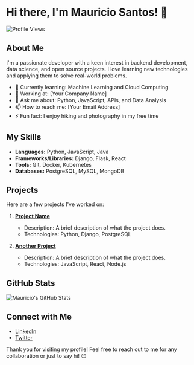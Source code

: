 # Hi there, I'm Mauricio Santos! 👋

![Profile Views](https://komarev.com/ghpvc/?username=MauricioAlSantos&color=blue)

## About Me

I'm a passionate developer with a keen interest in backend development, data science, and open source projects. I love learning new technologies and applying them to solve real-world problems. 

- 🌱 Currently learning: Machine Learning and Cloud Computing
- 💼 Working at: [Your Company Name]
- 💬 Ask me about: Python, JavaScript, APIs, and Data Analysis
- 📫 How to reach me: [Your Email Address]
- ⚡ Fun fact: I enjoy hiking and photography in my free time

## My Skills

- **Languages:** Python, JavaScript, Java
- **Frameworks/Libraries:** Django, Flask, React
- **Tools:** Git, Docker, Kubernetes
- **Databases:** PostgreSQL, MySQL, MongoDB

## Projects

Here are a few projects I've worked on:

1. **[Project Name](https://github.com/MauricioAlSantos/project-name)**
   - Description: A brief description of what the project does.
   - Technologies: Python, Django, PostgreSQL

2. **[Another Project](https://github.com/MauricioAlSantos/another-project)**
   - Description: A brief description of what the project does.
   - Technologies: JavaScript, React, Node.js

## GitHub Stats

![Mauricio's GitHub Stats](https://github-readme-stats.vercel.app/api?username=MauricioAlSantos&show_icons=true&theme=dark)

## Connect with Me

- [LinkedIn](https://www.linkedin.com/in/mauricioalsantos/)
- [Twitter](https://twitter.com/mauricioalsantos)

Thank you for visiting my profile! Feel free to reach out to me for any collaboration or just to say hi! 😊

